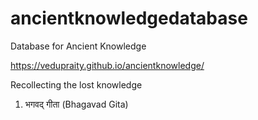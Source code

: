 # ancientknowledgedatabase

Database for Ancient Knowledge

https://vedupraity.github.io/ancientknowledge/

Recollecting the lost knowledge

1. भगवद् गीता (Bhagavad Gita)

